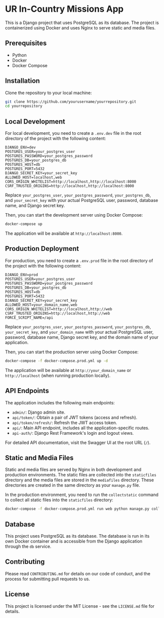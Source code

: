 # UR In-Country Missions App

This is a Django project that uses PostgreSQL as its database. The project is containerized using Docker and uses Nginx to serve static and media files.

## Prerequisites

- Python
- Docker
- Docker Compose

## Installation

Clone the repository to your local machine:

```bash
git clone https://github.com/yourusername/yourrepository.git
cd yourrepository
```

## Local Development

For local development, you need to create a `.env.dev` file in the root directory of the project with the following content:

```prod
DJANGO_ENV=dev
POSTGRES_USER=your_postgres_user
POSTGRES_PASSWORD=your_postgres_password
POSTGRES_DB=your_postgres_db
POSTGRES_HOST=db
POSTGRES_PORT=5432
DJANGO_SECRET_KEY=your_secret_key
ALLOWED_HOST=localhost,web
CORS_ORIGIN_WHITELIST=http://localhost,http://localhost:8000
CSRF_TRUSTED_ORIGINS=http://localhost,http://localhost:8000
```

Replace `your_postgres_user`, `your_postgres_password`, `your_postgres_db`, and `your_secret_key` with your actual PostgreSQL user, password, database name, and Django secret key.

Then, you can start the development server using Docker Compose:

```bash
docker-compose up
```

The application will be available at `http://localhost:8000`.

## Production Deployment

For production, you need to create a `.env.prod` file in the root directory of the project with the following content:

```prod
DJANGO_ENV=prod
POSTGRES_USER=your_postgres_user
POSTGRES_PASSWORD=your_postgres_password
POSTGRES_DB=your_postgres_db
POSTGRES_HOST=db
POSTGRES_PORT=5432
DJANGO_SECRET_KEY=your_secret_key
ALLOWED_HOST=your_domain_name,web
CORS_ORIGIN_WHITELIST=http://localhost,http://web
CSRF_TRUSTED_ORIGINS=http://localhost,http://web
FORCE_SCRIPT_NAME=/api
```

Replace `your_postgres_user`, `your_postgres_password`, `your_postgres_db`, `your_secret_key`, and `your_domain_name` with your actual PostgreSQL user, password, database name, Django secret key, and the domain name of your application.

Then, you can start the production server using Docker Compose:

```bash
docker-compose -f docker-compose.prod.yml up -d
```

The application will be available at `http://your_domain_name` or `http://localhost` (when running production locally).

## API Endpoints

The application includes the following main endpoints:

- `admin/`: Django admin site.
- `api/token/`: Obtain a pair of JWT tokens (access and refresh).
- `api/token/refresh/`: Refresh the JWT access token.
- `api/`: Main API endpoint, includes all the application-specific routes.
- `api-auth/`: Django Rest Framework's login and logout views.

For detailed API documentation, visit the Swagger UI at the root URL (`/`).

## Static and Media Files

Static and media files are served by Nginx in both development and production environments. The static files are collected into the `staticfiles` directory and the media files are stored in the `mediafiles` directory. These directories are created in the same directory as your `manage.py` file.

In the production environment, you need to run the `collectstatic` command to collect all static files into the `staticfiles` directory:

```bash
docker-compose -f docker-compose.prod.yml run web python manage.py collectstatic --no-input
```

## Database

This project uses PostgreSQL as its database. The database is run in its own Docker container and is accessible from the Django application through the `db` service.

## Contributing

Please read `CONTRIBUTING.md` for details on our code of conduct, and the process for submitting pull requests to us.

## License

This project is licensed under the MIT License - see the `LICENSE.md` file for details.